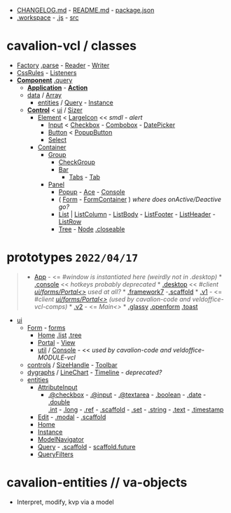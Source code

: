 * [CHANGELOG.md]() - [README.md]() - [package.json]()
* [.workspace](`(devtools/Workspace<${ws.getSpecializer()}>)`) - [.js]() - [src](:/)

# cavalion-vcl / classes

* [Factory](src/:.js) [.parse](src/Factory:.js) - [Reader](src/:.js) - [Writer](src/:.js)
* [CssRules](src/:.js) - [Listeners](src/:.js) 
* **[Component](src/:.js)** [.query](src/Component:.js)
	* **[Application](src/:.js)** - **[Action](src/:.js)**
	* [data](src/:/) / [Array](src/data/:.js)
		* [entities](src/:/) / [Query](src/entities/:.js) - [Instance](src/entities/:.js)
	* **[Control](src/:.js)** < [ui](src/:/) / [Sizer](src/ui/:.js)
		* [Element](src/ui/:.js) < [LargeIcon](src/ui/:.js) << _smdl - alert_
			* [Input](src/ui/:.js) < [Checkbox](src/ui/:.js) - [Combobox](src/ui/:.js) - [DatePicker](src/ui/:.js) 
			* [Button](src/ui/:.js) < [PopupButton](src/ui/:.js)
			* [Select](src/ui/:.js)
		* [Container](src/ui/:.js)
			* [Group](src/ui/:.js)
				* [CheckGroup](src/ui/:.js)
				* [Bar](src/ui/:.js)
					* [Tabs](src/ui/:.js) - [Tab](src/ui/:.js)
			* [Panel](src/ui/:.js) 
				* [Popup](src/ui/:.js) - [Ace](src/ui/:.js) - [Console](src/ui/:.js)
				* ( [Form](src/ui/:.js) - [FormContainer](src/ui/:.js) ) _where does onActive/Deactive go?_
				* [List](src/ui/:.js) | [ListColumn](src/ui/:.js) - [ListBody](src/ui/:.js) - [ListFooter](src/ui/:.js) - [ListHeader](src/ui/:.js) - [ListRow](src/ui/:.js)
				* [Tree](src/ui/:.js) - [Node](src/ui/:.js) [.closeable](src/ui/Node:.js)

# prototypes `2022/04/17` 

> * [App](src/prototypes/:.js) - <= _#window is instantiated here (weirdly not in .desktop)_
	* [.console](src/prototypes/App:.js) << _hotkeys_ _probably deprecated_ 
	* [.desktop](src/prototypes/App:.js) << _#client [ui/forms/Portal<>]()_ _used at all?_
	* [.framework7](src/prototypes/App:.js) -[.scaffold](src/prototypes/App:.js)
	* [.v1](src/prototypes/App:.js) - <= _#client [ui/forms/Portal<>]()_ _(used by cavalion-code and veldoffice-vcl-comps)_
	* [.v2](src/prototypes/App:.js) - <= _Main<>_ 
		* [.glassy](src/prototypes/App:.js) [.openform](src/prototypes/App:.js) [.toast](src/prototypes/App:.js)
* [ui](src/prototypes/:/)
	* [Form](src/prototypes/ui/:.js) - [forms](src/prototypes/ui/:/)
		* [Home](src/prototypes/ui/forms/:.js) [.list](src/prototypes/ui/forms/Home:.js) [.tree](src/prototypes/ui/forms/Home:.js)
		* [Portal](src/prototypes/ui/forms/:.js) - [View](src/prototypes/ui/forms/:.js)
		* [util](src/prototypes/ui/forms/:/) / [Console](src/prototypes/ui/forms/util/:.js) - << _used by cavalion-code and veldoffice-MODULE-vcl_
	* [controls](src/prototypes/ui/:/) / [SizeHandle]() - [Toolbar]()
	* [dygraphs](src/prototypes/ui/:/) / [LineChart](src/prototypes/ui/dygraphs/:.js) - [Timeline](src/prototypes/ui/dygraphs/:.js) - _deprecated?_
	* [entities](src/prototypes/ui/:/)
		* [AttributeInput](src/prototypes/ui/entities/:.js) 
			* [.@checkbox](src/prototype/ui/entities/AttributeInput:.js) - [.@input](src/prototypes/ui/entities/AttributeInput:.js) - [.@textarea](src/prototypes/ui/entities/AttributeInput:.js) - [.boolean](src/prototypes/ui/entities/AttributeInput:.js) - [.date](src/prototypes/ui/entities/AttributeInput:.js) - [.double](src/prototypes/ui/entities/AttributeInput:.js)  
			[.int](src/prototypes/ui/entities/AttributeInput:.js) - [.long](src/prototypes/ui/entities/AttributeInput:.js) - [.ref](src/prototypes/ui/entities/AttributeInput:.js) - [.scaffold](src/prototypes/ui/entities/AttributeInput:.js) - [.set](src/prototypes/ui/entities/AttributeInput:.js) - [.string](src/prototypes/ui/entities/AttributeInput:.js) - [.text](src/prototypes/ui/entities/AttributeInput:.js) - [.timestamp](src/prototypes/ui/entities/AttributeInput:.js)
		* [Edit](src/prototypes/ui/entities/:.js) - [.modal](src/prototypes/ui/entities/Edit:.js) - [.scaffold](src/prototypes/ui/entities/Edit:.js)
		* [Home](src/prototypes/ui/entities/:.js)
		* [Instance](src/prototypes/ui/entities/:.js)	
		* [ModelNavigator](src/prototypes/ui/entities/:.js)
		* [Query](src/prototypes/ui/entities/:.js) - [.scaffold](src/prototypes/ui/entities/Query:.js) - [scaffold.future](src/prototypes/ui/entities/Query:.js)
		* [QueryFilters](src/prototypes/ui/entities/:.js)

# cavalion-entities // va-objects

* Interpret, modify, kvp via a model

